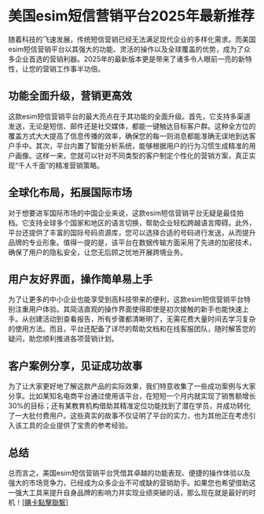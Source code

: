 # 美国esim短信营销平台2025年最新推荐

随着科技的飞速发展，传统短信营销已经无法满足现代企业的多样化需求。而美国esim短信营销平台以其强大的功能、灵活的操作以及全球覆盖的优势，成为了众多企业首选的营销利器。2025年的最新版本更是带来了诸多令人眼前一亮的新特性，让您的营销工作事半功倍。

## 功能全面升级，营销更高效

这款esim短信营销平台的最大亮点在于其功能的全面升级。首先，它支持多渠道发送，无论是短信、邮件还是社交媒体，都能一键触达目标客户群。这种全方位的覆盖方式大大提高了信息传播的效率，确保您的每一则消息都能准确无误地到达客户手中。其次，平台内置了智能分析系统，能够根据用户的行为习惯生成精准的用户画像。这样一来，您就可以针对不同类型的客户制定个性化的营销方案，真正实现“千人千面”的精准营销策略。

## 全球化布局，拓展国际市场

对于想要进军国际市场的中国企业来说，这款esim短信营销平台无疑是最佳拍档。它支持全球多个国家和地区的语言切换，帮助企业轻松跨越语言障碍。此外，平台还提供了丰富的国际号码资源库，您可以选择合适的号码进行发送，从而提升品牌的专业形象。值得一提的是，该平台在数据传输方面采用了先进的加密技术，确保了用户的隐私安全，让您无后顾之忧地开展跨境业务。

## 用户友好界面，操作简单易上手

为了让更多的中小企业也能享受到高科技带来的便利，这款esim短信营销平台特别注重用户体验。其简洁直观的操作界面使得即使是初次接触的新手也能快速上手。从创建活动到查看报告，所有步骤都清晰明了，无需花费大量时间去学习复杂的使用方法。而且，平台还配备了详尽的帮助文档和在线客服团队，随时解答您的疑问，助您顺利推进各项营销计划。

## 客户案例分享，见证成功故事

为了让大家更好地了解这款产品的实际效果，我们特意收集了一些成功案例与大家分享。比如某知名电商平台通过使用该平台，在短短一个月内就实现了销售额增长30%的目标；还有某教育机构借助其精准定位功能找到了潜在学员，并成功转化了一大批付费用户。这些真实的故事不仅证明了平台的实力，也为其他正在考虑引入该工具的企业提供了宝贵的参考经验。

## 总结

总而言之，美国esim短信营销平台凭借其卓越的功能表现、便捷的操作体验以及强大的市场竞争力，已经成为众多企业不可或缺的营销助手。如果您也希望借助这一强大工具来提升自身品牌的影响力并实现业绩突破的话，那么现在就是最好的时机！[[購卡點擊聯繫](https://t.me/s/SXDXQF)]